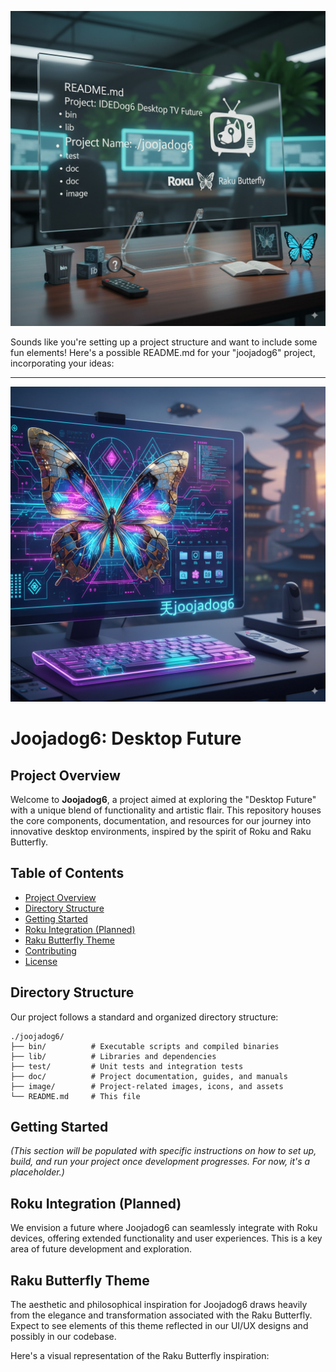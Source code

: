 ![IDEDog6](./matrix/cec/image/logon2.jpeg)

Sounds like you're setting up a project structure and want to include some fun elements! Here's a possible README.md for your "joojadog6" project, incorporating your ideas:


---

![IDEDog6](./matrix/cec/image/logon6.jpeg)

# Joojadog6: Desktop Future

## Project Overview

Welcome to **Joojadog6**, a project aimed at exploring the "Desktop Future" with a unique blend of functionality and artistic flair. This repository houses the core components, documentation, and resources for our journey into innovative desktop environments, inspired by the spirit of Roku and Raku Butterfly.

## Table of Contents

- [Project Overview](#project-overview)
- [Directory Structure](#directory-structure)
- [Getting Started](#getting-started)
- [Roku Integration (Planned)](#roku-integration-planned)
- [Raku Butterfly Theme](#raku-butterfly-theme)
- [Contributing](#contributing)
- [License](#license)

## Directory Structure

Our project follows a standard and organized directory structure:

```
./joojadog6/
├── bin/          # Executable scripts and compiled binaries
├── lib/          # Libraries and dependencies
├── test/         # Unit tests and integration tests
├── doc/          # Project documentation, guides, and manuals
├── image/        # Project-related images, icons, and assets
└── README.md     # This file
```

## Getting Started

*(This section will be populated with specific instructions on how to set up, build, and run your project once development progresses. For now, it's a placeholder.)*

## Roku Integration (Planned)

We envision a future where Joojadog6 can seamlessly integrate with Roku devices, offering extended functionality and user experiences. This is a key area of future development and exploration.

## Raku Butterfly Theme

The aesthetic and philosophical inspiration for Joojadog6 draws heavily from the elegance and transformation associated with the Raku Butterfly. Expect to see elements of this theme reflected in our UI/UX designs and possibly in our codebase.

Here's a visual representation of the Raku Butterfly inspiration:
